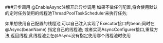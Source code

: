 ###异步调用
@EnableAsync注解开启异步调用
如果不做任何配置,将会使用默认的定时任务使用的线程池ThreadPoolTaskScheduler来执行任务;

如果想使用自己配置的线程池,可以自己注入实现了Executor接口的bean;同时在@Async(beanName) 指定自己的线程池;
或者实现AsyncConfigurer接口,重载方法,返回线程,此线程池会在@Async没有指定使用哪个线程池时使用